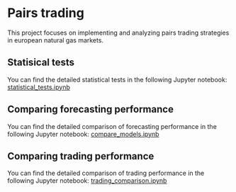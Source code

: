# Pairs trading

This project focuses on implementing and analyzing pairs trading strategies in european natural gas markets.

## Statisical tests

You can find the detailed statistical tests in the following Jupyter notebook: [statistical_tests.ipynb](eda/statistical_tests.ipynb)

## Comparing forecasting performance

You can find the detailed comparison of forecasting performance in the following Jupyter notebook: [compare_models.ipynb](models/compare_models.ipynb)

## Comparing trading performance

You can find the detailed comparison of trading performance in the following Jupyter notebook: [trading_comparison.ipynb](trading/trading_comparison.ipynb)
